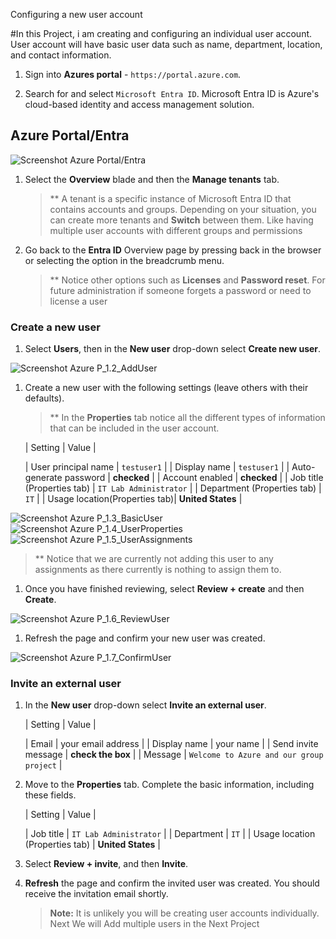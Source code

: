 Configuring a new user account

#In this Project, i am creating and configuring an individual user account. User account will have basic user data such as name, department, location, and contact information.

1. Sign into **Azures portal** - `https://portal.azure.com`.

1. Search for and select `Microsoft Entra ID`. Microsoft Entra ID is Azure's cloud-based identity and access management solution. 

## Azure Portal/Entra

![Screenshot Azure Portal/Entra](../My_Project_Media/P_1.1_Portal_Entra.png)


1. Select the **Overview** blade and then the **Manage tenants** tab. 

    >** A tenant is a specific instance of Microsoft Entra ID that contains accounts and groups. Depending on your situation, you can create more tenants and **Switch** between them. Like having multiple user accounts with different groups and permissions

1. Go back to the **Entra ID** Overview page by pressing back in the browser or selecting the option in the breadcrumb menu.

    >** Notice other options such as **Licenses** and **Password reset**. For future administration if someone forgets a password or need to license a user
   
### Create a new user

1. Select **Users**, then in the **New user** drop-down select **Create new user**. 

![Screenshot Azure P_1.2_AddUser](../My_Project_Media/P_1.2_AddUser.png)

1. Create a new user with the following settings (leave others with their defaults).
    >** In the **Properties** tab notice all the different types of information that can be included in the user account. 

    | Setting                       | Value |
   
    | User principal name           | `testuser1` |
    | Display name                  | `testuser1` |
    | Auto-generate password        | **checked** |
    | Account enabled               | **checked** |
    | Job title (Properties tab)    | `IT Lab Administrator` |
    | Department (Properties tab)   | `IT` |
    | Usage location(Properties tab)| **United States** |

![Screenshot Azure P_1.3_BasicUser](../My_Project_Media/P_1.3_BasicUser.png)
![Screenshot Azure P_1.4_UserProperties](../My_Project_Media/P_1.4_UserProperties.png)
![Screenshot Azure P_1.5_UserAssignments](../My_Project_Media/P_1.5_UserAssignments.png)

   >** Notice that we are currently not adding this user to any assignments as there currently is nothing to assign them to.

1. Once you have finished reviewing, select **Review + create** and then **Create**.

![Screenshot Azure P_1.6_ReviewUser](../My_Project_Media/P_1.6_ReviewUser.png)

1. Refresh the page and confirm your new user was created. 

![Screenshot Azure P_1.7_ConfirmUser](../My_Project_Media/P_1.7_ConfirmU.png)



### Invite an external user


1. In the **New user** drop-down select **Invite an external user**. 

    | Setting               | Value |
    
    | Email                 | your email address |
    | Display name          | your name |
    | Send invite message   | **check the box** |
    | Message               | `Welcome to Azure and our group project` |

1. Move to the **Properties** tab. Complete the basic information, including these fields. 

    | Setting                         | Value |
    
    | Job title                       | `IT Lab Administrator` |
    | Department                      | `IT` |
    | Usage location (Properties tab) | **United States** |

1. Select **Review + invite**, and then **Invite**.

1. **Refresh** the page and confirm the invited user was created. You should receive the invitation email shortly. 

    
    >**Note:** It is unlikely you will be creating user accounts individually. Next We will Add multiple users in the Next Project